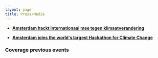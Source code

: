 ```yaml
---
layout: page
title: Press/Media
---
```


* <a href="{{ site.baseurl }}public/press/hack4good-0.6-Nederlands-1.pdf" target="_new"> **Amsterdam hackt internationaal mee tegen klimaatverandering**</a>

* <a href="{{ site.baseurl }}public/press/hack4good-0.6-English-1.pdf" target="_new"> **Amsterdam joins the world's largest Hackathon for Climate Change**</a>


### Coverage previous events
